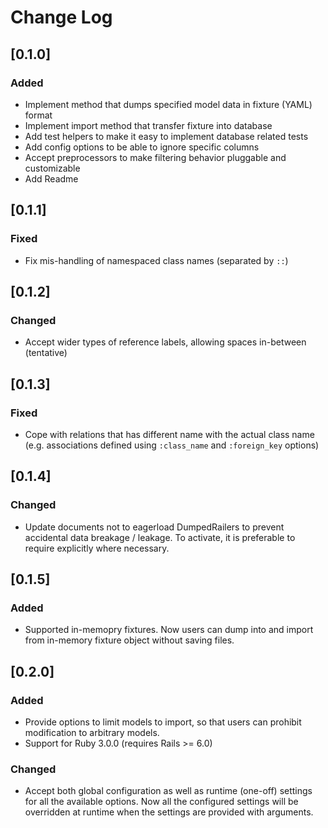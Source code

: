 # Change Log

## [0.1.0]
### Added
- Implement method that dumps specified model data in fixture (YAML) format
- Implement import method that transfer fixture into database
- Add test helpers to make it easy to implement database related tests
- Add config options to be able to ignore specific columns
- Accept preprocessors to make filtering behavior pluggable and customizable
- Add Readme

## [0.1.1]
### Fixed
- Fix mis-handling of namespaced class names (separated by `::`)

## [0.1.2]
### Changed
- Accept wider types of reference labels, allowing spaces in-between (tentative)

## [0.1.3]
### Fixed
- Cope with relations that has different name with the actual class name
  (e.g. associations defined using `:class_name` and `:foreign_key` options)

## [0.1.4]
### Changed
- Update documents not to eagerload DumpedRailers to prevent accidental data breakage / leakage.
  To activate, it is preferable to require explicitly where necessary.

## [0.1.5]
### Added
- Supported in-memopry fixtures. Now users can dump into and import from in-memory fixture object without saving files.

## [0.2.0]
### Added
- Provide options to limit models to import, so that users can prohibit modification to arbitrary models.
- Support for Ruby 3.0.0 (requires Rails >= 6.0)

### Changed
- Accept both global configuration as well as runtime (one-off) settings for all the available options.
  Now all the configured settings will be overridden at runtime when the settings are provided with arguments.
